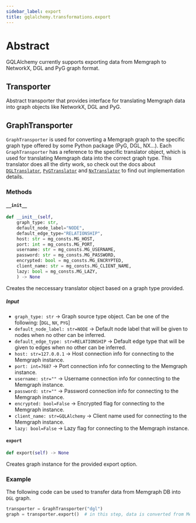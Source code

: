```yaml
---
sidebar_label: export
title: gqlalchemy.transformations.export
---
```


# Abstract

GQLAlchemy currently supports exporting data from Memgraph to NetworkX, DGL and PyG graph format.  

## Transporter

Abstract transporter that provides interface for translating Memgraph data into graph objects like NetworkX, DGL and PyG.

## GraphTransporter

`GraphTransporter` is used for converting a Memgraph graph to the specific graph type offered by some Python package (PyG, DGL, NX...). Each `GraphTransporter` has a reference to the specific translator object, which is used for translating Memgraph data into the correct graph type. This translator does all the dirty work, so check out the docs about [`DGLTranslator`](./translators/dgl_translator.md), [`PyGTranslator`](./translators/pyg_translator.md) and [`NxTranslator`](./translators/nx_translator.md) to find out implementation details.

### Methods

#### `__init__`

```python
def __init__(self, 
    graph_type: str, 
    default_node_label="NODE",
    default_edge_type="RELATIONSHIP",
    host: str = mg_consts.MG_HOST,
    port: int = mg_consts.MG_PORT,
    username: str = mg_consts.MG_USERNAME,
    password: str = mg_consts.MG_PASSWORD,
    encrypted: bool = mg_consts.MG_ENCRYPTED,
    client_name: str = mg_consts.MG_CLIENT_NAME,
    lazy: bool = mg_consts.MG_LAZY,
    ) -> None
```

Creates the neccessary translator object based on a graph type provided.

##### Input
- `graph_type: str` -> Graph source type object. Can be one of the following: [`DGL`, `NX`, `PYG`]
- `default_node_label: str=NODE` -> Default node label that will be given to nodes when no other can be inferred.
- `default_edge_type: str=RELATIONSHIP` -> Default edge type that will be given to edges when no other can be inferred.
- `host: str=127.0.0.1` -> Host connection info for connecting to the Memgraph instance.
- `port: int=7687` -> Port connection info for connecting to the Memgraph instance.
- `username: str=""` -> Username connection info for connecting to the Memgraph instance.
- `password: str=""` -> Password connection info for connecting to the Memgraph instance.
- `encrypted: bool=False` -> Encrypted flag for connecting to the Memgraph instance.
- `client_name: str=GQLAlchemy` -> Client name used for connecting to the Memgraph instance.
- `lazy: bool=False` -> Lazy flag for connecting to the Memgraph instance.


#### `export`

```python
def export(self) -> None
```

Creates graph instance for the provided export option.

### Example

The following code can be used to transfer data from Memgraph DB into `DGL` graph.

```python
transporter = GraphTransporter("dgl")
graph = transporter.export()  # in this step, data is converted from Memgraph to graph
```